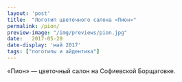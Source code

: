 ```yaml
---
layout: 'post'
title:  "Логотип цветочного салона «Пион»"
permalink: /pion/
preview-image: "/img/previews/pion.jpg"
date:   2017-05-20
date-display: 'май 2017'
tags: ["логотипы и айдентика"] 
---
```


<img src="https://thumb.tildacdn.com/tild6238-3635-4662-b534-666638323635/-/resize/560x/-/format/webp/pion_logo_static-01.png" alt=""><br>
«Пион» — цветочный салон на Софиевской Борщаговке.
